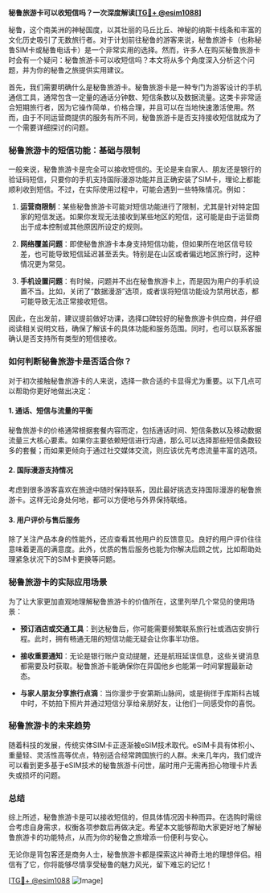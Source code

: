 **秘鲁旅游卡可以收短信吗？一次深度解读[[TG💪+ @esim1088](https://t.me/s/esim1088)]**

秘鲁，这个南美洲的神秘国度，以其壮丽的马丘比丘、神秘的纳斯卡线条和丰富的文化历史吸引了无数旅行者。对于计划前往秘鲁的游客来说，秘鲁旅游卡（也称秘鲁SIM卡或秘鲁电话卡）是一个非常实用的选择。然而，许多人在购买秘鲁旅游卡时会有一个疑问：秘鲁旅游卡可以收短信吗？本文将从多个角度深入分析这个问题，并为你的秘鲁之旅提供实用建议。

首先，我们需要明确什么是秘鲁旅游卡。秘鲁旅游卡是一种专门为游客设计的手机通信工具，通常包含一定量的通话分钟数、短信条数以及数据流量。这类卡非常适合短期旅行者，因为它操作简单，价格合理，并且可以在当地快速激活使用。然而，由于不同运营商提供的服务有所不同，秘鲁旅游卡是否支持接收短信就成为了一个需要详细探讨的问题。

### **秘鲁旅游卡的短信功能：基础与限制**

一般来说，秘鲁旅游卡是完全可以接收短信的。无论是来自家人、朋友还是银行的验证码短信，只要你的手机支持国际漫游功能并且正确安装了SIM卡，理论上都能顺利收到短信。不过，在实际使用过程中，可能会遇到一些特殊情况。例如：

1. **运营商限制**：某些秘鲁旅游卡可能对短信功能进行了限制，尤其是针对特定国家的短信发送。如果你发现无法接收到某些地区的短信，这可能是由于运营商出于成本控制或其他原因所设定的规则。
   
2. **网络覆盖问题**：即使秘鲁旅游卡本身支持短信功能，但如果所在地区信号较差，也可能导致短信延迟甚至丢失。特别是在山区或者偏远地区旅行时，这种情况更为常见。

3. **手机设置问题**：有时候，问题并不出在秘鲁旅游卡上，而是因为用户的手机设置不当。比如，关闭了“数据漫游”选项，或者误将短信功能设为禁用状态，都可能导致无法正常接收短信。

因此，在出发前，建议提前做好功课，选择口碑较好的秘鲁旅游卡供应商，并仔细阅读相关说明文档，确保了解该卡的具体功能和服务范围。同时，也可以联系客服确认是否支持所有类型的短信接收。

### **如何判断秘鲁旅游卡是否适合你？**

对于初次接触秘鲁旅游卡的人来说，选择一款合适的卡显得尤为重要。以下几点可以帮助你更好地做出决定：

#### **1. 通话、短信与流量的平衡**
秘鲁旅游卡的价格通常根据套餐内容而定，包括通话时间、短信条数以及移动数据流量三大核心要素。如果你主要依赖短信进行沟通，那么可以选择那些短信条数较多的套餐；而如果更倾向于通过社交媒体交流，则应该优先考虑流量丰富的选项。

#### **2. 国际漫游支持情况**
考虑到很多游客喜欢在旅途中随时保持联系，因此最好挑选支持国际漫游的秘鲁旅游卡。这样无论身处何地，都可以方便地与外界保持联络。

#### **3. 用户评价与售后服务**
除了关注产品本身的性能外，还应查看其他用户的反馈意见。良好的用户评价往往意味着更高的满意度。此外，优质的售后服务也能为你解决后顾之忧，比如帮助处理紧急状况下的SIM卡更换等问题。

### **秘鲁旅游卡的实际应用场景**

为了让大家更加直观地理解秘鲁旅游卡的价值所在，这里列举几个常见的使用场景：

- **预订酒店或交通工具**：到达秘鲁后，你可能需要频繁联系旅行社或酒店安排行程。此时，拥有畅通无阻的短信功能无疑会让你事半功倍。
  
- **接收重要通知**：无论是银行账户变动提醒，还是航班延误信息，这些关键消息都需要及时获取。秘鲁旅游卡能确保你在异国他乡也能第一时间掌握最新动态。

- **与家人朋友分享旅行点滴**：当你漫步于安第斯山脉间，或是徜徉于库斯科古城中时，不妨拍下照片并通过短信分享给亲朋好友，让他们一同感受你的喜悦。

### **秘鲁旅游卡的未来趋势**

随着科技的发展，传统实体SIM卡正逐渐被eSIM技术取代。eSIM卡具有体积小、重量轻、灵活性高等优点，特别适合经常跨国旅行的人群。未来几年内，我们或许可以看到更多基于eSIM技术的秘鲁旅游卡问世，届时用户无需再担心物理卡片丢失或损坏的问题。

### **总结**

综上所述，秘鲁旅游卡是可以接收短信的，但具体情况因卡种而异。在选购时需综合考虑自身需求，权衡各项参数后再做决定。希望本文能够帮助大家更好地了解秘鲁旅游卡的功能特点，从而为你的秘鲁之旅增添一份便利与安心。

无论你是背包客还是商务人士，秘鲁旅游卡都是探索这片神奇土地的理想伴侣。相信有了它，你将能够尽情享受秘鲁的魅力风光，留下难忘的记忆！

[[TG💪+ @esim1088](https://t.me/s/esim1088) ![Image](https://i.postimg.cc/4NQfJmqS/Snipaste-2025-05-13-00-14-12.png)]